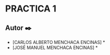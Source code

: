 # PRACTICA 1


## Autor ✒️

* [CARLOS ALBERTO MENCHACA ENCINAS] *
* [JOSÉ MANUEL MENCHACA ENCINAS] *
